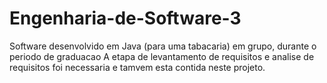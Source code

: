 # Engenharia-de-Software-3
Software desenvolvido em Java (para uma tabacaria) em grupo, durante o periodo de graduacao
A etapa de levantamento de requisitos e analise de requisitos foi necessaria e tamvem esta contida neste projeto.
